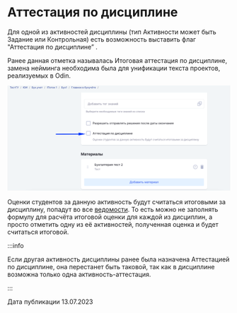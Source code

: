 # Аттестация по дисциплине

Для одной из активностей дисциплины (тип Активности может быть Задание или Контрольная) есть возможность выставить флаг "Аттестация по дисциплине” .

Ранее данная отметка называлась Итоговая аттестация по дисциплине, замена нейминга необходима была для унификации текста проектов, реализуемых в Odin.

![](<../../.gitbook/assets/image (1) (1) (2) (3).png>)

Оценки студентов за данную активность будут считаться итоговыми за дисциплину, попадут во все [ведомости](../../servisy/vygruzki/). То есть можно не заполнять формулу  для расчёта итоговой оценки для каждой из дисциплин, а просто отметить одну из её активностей, полученная оценка и будет считаться итоговой.

:::info

Если другая активность дисциплины ранее была назначена Аттестацией по дисциплине, она перестанет быть таковой, так как в дисциплине возможна только одна активность-аттестация.

:::

Дата публикации 13.07.2023
